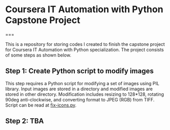 # Coursera IT Automation with Python Capstone Project
===

This is a repository for storing codes I created to finish the capstone project for Coursera IT Automation with Python specialization. The project consists of some steps as shown below.

## Step 1: Create Python script to modify images

This step requires a Python script for modifying a set of images using PIL library. Input images are stored in a directory and modified images are stored in other directory. Modification includes resizing to 128*128, rotating 90deg anti-clockwise, and converting format to JPEG (RGB) from TIFF. Script can be read at [fix-icons.py](fix-icons.py).

## Step 2: TBA